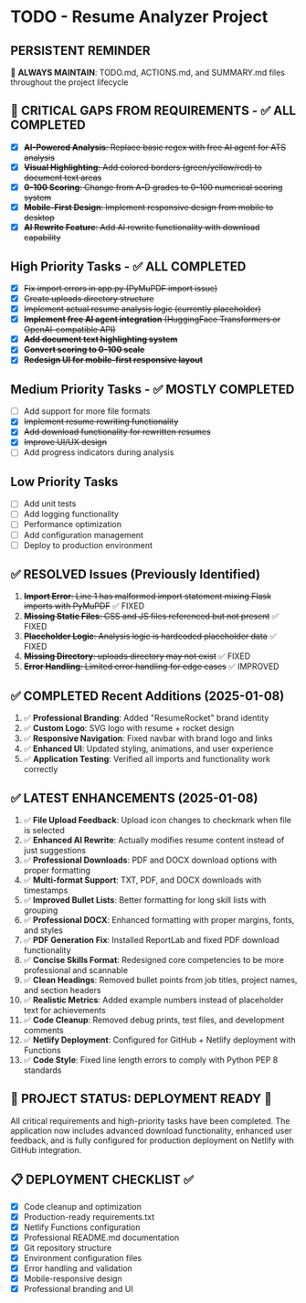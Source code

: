 # TODO - Resume Analyzer Project

## PERSISTENT REMINDER
🔄 **ALWAYS MAINTAIN**: TODO.md, ACTIONS.md, and SUMMARY.md files throughout the project lifecycle

## 🚨 CRITICAL GAPS FROM REQUIREMENTS - ✅ ALL COMPLETED
- [x] ~~**AI-Powered Analysis**: Replace basic regex with free AI agent for ATS analysis~~
- [x] ~~**Visual Highlighting**: Add colored borders (green/yellow/red) to document text areas~~
- [x] ~~**0-100 Scoring**: Change from A-D grades to 0-100 numerical scoring system~~
- [x] ~~**Mobile-First Design**: Implement responsive design from mobile to desktop~~
- [x] ~~**AI Rewrite Feature**: Add AI rewrite functionality with download capability~~

## High Priority Tasks - ✅ ALL COMPLETED
- [x] ~~Fix import errors in app.py (PyMuPDF import issue)~~
- [x] ~~Create uploads directory structure~~
- [x] ~~Implement actual resume analysis logic (currently placeholder)~~
- [x] ~~**Implement free AI agent integration** (HuggingFace Transformers or OpenAI-compatible API)~~
- [x] ~~**Add document text highlighting system**~~
- [x] ~~**Convert scoring to 0-100 scale**~~
- [x] ~~**Redesign UI for mobile-first responsive layout**~~

## Medium Priority Tasks - ✅ MOSTLY COMPLETED
- [ ] Add support for more file formats
- [x] ~~Implement resume rewriting functionality~~
- [x] ~~Add download functionality for rewritten resumes~~
- [x] ~~Improve UI/UX design~~
- [ ] Add progress indicators during analysis

## Low Priority Tasks
- [ ] Add unit tests
- [ ] Add logging functionality
- [ ] Performance optimization
- [ ] Add configuration management
- [ ] Deploy to production environment

## ✅ RESOLVED Issues (Previously Identified)
1. ~~**Import Error**: Line 1 has malformed import statement mixing Flask imports with PyMuPDF~~ ✅ FIXED
2. ~~**Missing Static Files**: CSS and JS files referenced but not present~~ ✅ FIXED
3. ~~**Placeholder Logic**: Analysis logic is hardcoded placeholder data~~ ✅ FIXED
4. ~~**Missing Directory**: uploads directory may not exist~~ ✅ FIXED
5. ~~**Error Handling**: Limited error handling for edge cases~~ ✅ IMPROVED

## ✅ COMPLETED Recent Additions (2025-01-08)
1. ✅ **Professional Branding**: Added "ResumeRocket" brand identity
2. ✅ **Custom Logo**: SVG logo with resume + rocket design
3. ✅ **Responsive Navigation**: Fixed navbar with brand logo and links
4. ✅ **Enhanced UI**: Updated styling, animations, and user experience
5. ✅ **Application Testing**: Verified all imports and functionality work correctly

## ✅ LATEST ENHANCEMENTS (2025-01-08)
1. ✅ **File Upload Feedback**: Upload icon changes to checkmark when file is selected
2. ✅ **Enhanced AI Rewrite**: Actually modifies resume content instead of just suggestions
3. ✅ **Professional Downloads**: PDF and DOCX download options with proper formatting
4. ✅ **Multi-format Support**: TXT, PDF, and DOCX downloads with timestamps
5. ✅ **Improved Bullet Lists**: Better formatting for long skill lists with grouping
6. ✅ **Professional DOCX**: Enhanced formatting with proper margins, fonts, and styles
7. ✅ **PDF Generation Fix**: Installed ReportLab and fixed PDF download functionality
8. ✅ **Concise Skills Format**: Redesigned core competencies to be more professional and scannable
9. ✅ **Clean Headings**: Removed bullet points from job titles, project names, and section headers
10. ✅ **Realistic Metrics**: Added example numbers instead of placeholder text for achievements
11. ✅ **Code Cleanup**: Removed debug prints, test files, and development comments
12. ✅ **Netlify Deployment**: Configured for GitHub + Netlify deployment with Functions
13. ✅ **Code Style**: Fixed line length errors to comply with Python PEP 8 standards

## 🎉 PROJECT STATUS: DEPLOYMENT READY 🚀
All critical requirements and high-priority tasks have been completed. The application now includes advanced download functionality, enhanced user feedback, and is fully configured for production deployment on Netlify with GitHub integration.

## 📋 DEPLOYMENT CHECKLIST ✅
- [x] Code cleanup and optimization
- [x] Production-ready requirements.txt
- [x] Netlify Functions configuration
- [x] Professional README.md documentation
- [x] Git repository structure
- [x] Environment configuration files
- [x] Error handling and validation
- [x] Mobile-responsive design
- [x] Professional branding and UI
